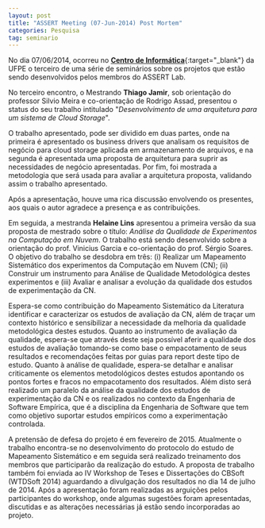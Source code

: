 ```yaml
---
layout: post
title: "ASSERT Meeting (07-Jun-2014) Post Mortem"
categories: Pesquisa
tag: seminario
---
```


No dia 07/06/2014, ocorreu no [**Centro de Informática**](http://www.cin.ufpe.br){:target="_blank"} da UFPE o terceiro de uma série de seminários sobre os projetos que estão sendo desenvolvidos pelos membros do ASSERT Lab.

No terceiro encontro, o Mestrando **Thiago Jamir**, sob orientação do professor Silvio Meira e co-orientação de Rodrigo Assad, presentou o status do seu trabalho intitulado "_Desenvolvimento de uma arquitetura para um sistema de Cloud Storage_".

O trabalho apresentado, pode ser dividido em duas partes, onde na primeira é apresentado os business drivers que analisam os requisitos de negócio para cloud storage aplicada em armazenamento de arquivos, e na segunda é apresentada uma proposta de arquitetura para suprir as necessidades de negócio apresentadas.
Por fim, foi mostrada a metodologia que será usada para avaliar a arquitetura proposta, validando assim o trabalho apresentado.

Após a apresentação, houve uma rica discussão envolvendo os presentes, aos quais o autor agradece a presença e as contribuições.

Em seguida, a mestranda **Helaine Lins** apresentou a primeira versão da sua proposta de mestrado sobre o título: _Análise da Qualidade de Experimentos na Computação em Nuvem_. O trabalho está sendo desenvolvido sobre a orientação do prof. Vinicius Garcia e co-orientação do prof. Sérgio Soares. O objetivo do trabalho se desdobra em três: (i) Realizar um Mapeamento Sistemático dos experimentos da Computação em Nuvem (CN); (ii) Construir um instrumento para Análise de Qualidade Metodológica destes experimentos e (iii) Avaliar e analisar a evolução da qualidade dos estudos de experimentação da CN.

Espera-se como contribuição do Mapeamento Sistemático da Literatura identificar e caracterizar os estudos de avaliação da CN, além de traçar um contexto histórico  e sensibilizar a necessidade da melhoria da qualidade metodológica destes estudos. Quanto ao instrumento de avaliação da qualidade, espera-se que através deste seja possível aferir a qualidade dos estudos de avaliação tomando-se como base o empacotamento de seus resultados e recomendações feitas por guias para report deste tipo de estudo. Quanto à análise de qualidade, espera-se detalhar e analisar criticamente os elementos metodológicos destes estudos apontando os pontos fortes e fracos no empacotamento dos resultados. Além disto será realizado um paralelo da análise da qualidade dos estudos de experimentação da CN e os realizados no contexto da Engenharia de Software Empírica, que é a disciplina da Engenharia de Software que tem como objetivo suportar estudos empíricos como a experimentação controlada.

A pretensão de defesa do projeto é em fevereiro de 2015. Atualmente o trabalho encontra-se no desenvolvimento do protocolo do estudo de Mapeamento Sistemático e em seguida será realizado treinamento dos membros que participarão da realização do estudo. A proposta de trabalho também foi enviada ao IV Workshop de Teses e Dissertações do CBSoft (WTDSoft 2014) aguardando a divulgação dos resultados no dia 14 de julho de 2014. Após a apresentação foram realizadas as arguições pelos participantes do workshop, onde algumas sugestões foram apresentadas, discutidas e as alterações necessárias já estão sendo incorporadas ao projeto.